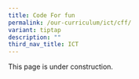 ```yaml
---
title: Code For fun
permalink: /our-curriculum/ict/cff/
variant: tiptap
description: ""
third_nav_title: ICT
---
```

<p>This page is under construction.</p>